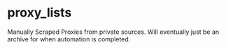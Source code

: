 # proxy_lists


Manually Scraped Proxies from private sources. Will eventually just be an archive for when automation is completed.
